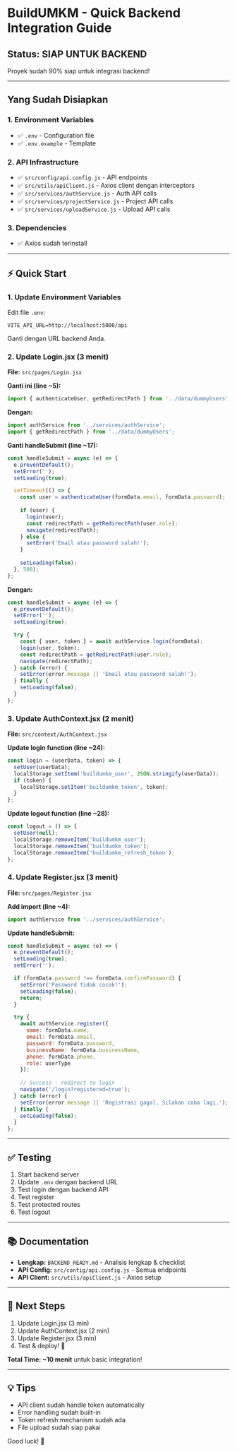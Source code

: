 # BuildUMKM - Quick Backend Integration Guide

## Status: SIAP UNTUK BACKEND

Proyek sudah 90% siap untuk integrasi backend!

---

## Yang Sudah Disiapkan

### 1. Environment Variables

- ✅ `.env` - Configuration file
- ✅ `.env.example` - Template

### 2. API Infrastructure

- ✅ `src/config/api.config.js` - API endpoints
- ✅ `src/utils/apiClient.js` - Axios client dengan interceptors
- ✅ `src/services/authService.js` - Auth API calls
- ✅ `src/services/projectService.js` - Project API calls
- ✅ `src/services/uploadService.js` - Upload API calls

### 3. Dependencies

- ✅ Axios sudah terinstall

---

## ⚡ Quick Start

### 1. Update Environment Variables

Edit file `.env`:

```env
VITE_API_URL=http://localhost:5000/api
```

Ganti dengan URL backend Anda.

### 2. Update Login.jsx (3 menit)

**File:** `src/pages/Login.jsx`

**Ganti ini (line ~5):**

```javascript
import { authenticateUser, getRedirectPath } from '../data/dummyUsers';
```

**Dengan:**

```javascript
import authService from '../services/authService';
import { getRedirectPath } from '../data/dummyUsers';
```

**Ganti handleSubmit (line ~17):**

```javascript
const handleSubmit = async (e) => {
  e.preventDefault();
  setError('');
  setLoading(true);

  setTimeout(() => {
    const user = authenticateUser(formData.email, formData.password);
    
    if (user) {
      login(user);
      const redirectPath = getRedirectPath(user.role);
      navigate(redirectPath);
    } else {
      setError('Email atau password salah!');
    }
    
    setLoading(false);
  }, 500);
};
```

**Dengan:**

```javascript
const handleSubmit = async (e) => {
  e.preventDefault();
  setError('');
  setLoading(true);

  try {
    const { user, token } = await authService.login(formData);
    login(user, token);
    const redirectPath = getRedirectPath(user.role);
    navigate(redirectPath);
  } catch (error) {
    setError(error.message || 'Email atau password salah!');
  } finally {
    setLoading(false);
  }
};
```

### 3. Update AuthContext.jsx (2 menit)

**File:** `src/context/AuthContext.jsx`

**Update login function (line ~24):**

```javascript
const login = (userData, token) => {
  setUser(userData);
  localStorage.setItem('buildumkm_user', JSON.stringify(userData));
  if (token) {
    localStorage.setItem('buildumkm_token', token);
  }
};
```

**Update logout function (line ~28):**

```javascript
const logout = () => {
  setUser(null);
  localStorage.removeItem('buildumkm_user');
  localStorage.removeItem('buildumkm_token');
  localStorage.removeItem('buildumkm_refresh_token');
};
```

### 4. Update Register.jsx (3 menit)

**File:** `src/pages/Register.jsx`

**Add import (line ~4):**

```javascript
import authService from '../services/authService';
```

**Update handleSubmit:**

```javascript
const handleSubmit = async (e) => {
  e.preventDefault();
  setLoading(true);
  setError('');

  if (formData.password !== formData.confirmPassword) {
    setError('Password tidak cocok!');
    setLoading(false);
    return;
  }

  try {
    await authService.register({
      name: formData.name,
      email: formData.email,
      password: formData.password,
      businessName: formData.businessName,
      phone: formData.phone,
      role: userType
    });
    
    // Success - redirect to login
    navigate('/login?registered=true');
  } catch (error) {
    setError(error.message || 'Registrasi gagal. Silakan coba lagi.');
  } finally {
    setLoading(false);
  }
};
```

---

## ✅ Testing

1. Start backend server
2. Update `.env` dengan backend URL
3. Test login dengan backend API
4. Test register
5. Test protected routes
6. Test logout

---

## 📚 Documentation

- **Lengkap:** `BACKEND_READY.md` - Analisis lengkap & checklist
- **API Config:** `src/config/api.config.js` - Semua endpoints
- **API Client:** `src/utils/apiClient.js` - Axios setup

---

## 🎯 Next Steps

1. Update Login.jsx (3 min)
2. Update AuthContext.jsx (2 min)
3. Update Register.jsx (3 min)
4. Test & deploy! 🚀

**Total Time: ~10 menit** untuk basic integration!

---

## 💡 Tips

- API client sudah handle token automatically
- Error handling sudah built-in
- Token refresh mechanism sudah ada
- File upload sudah siap pakai

Good luck! 🚀
